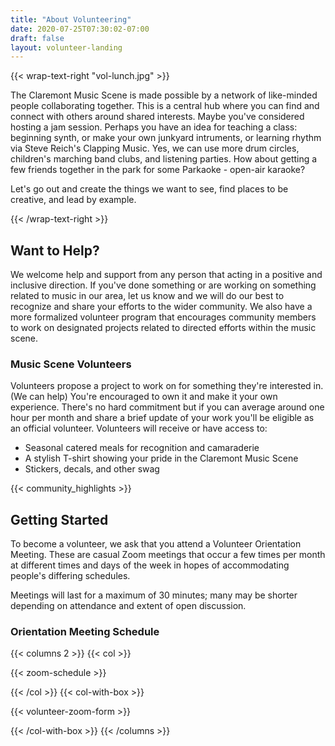 ```yaml
---
title: "About Volunteering"
date: 2020-07-25T07:30:02-07:00
draft: false
layout: volunteer-landing
---
```

{{< wrap-text-right "vol-lunch.jpg" >}}

The Claremont Music Scene is made possible by a network of like-minded people collaborating together.  This is a central hub where 
you can find and connect with others around shared interests. Maybe you've considered hosting a jam session.  Perhaps you have 
an idea for teaching a class: beginning synth, or make your own junkyard intruments, or learning rhythm via Steve Reich's 
Clapping Music. Yes, we can use more drum circles, children's marching band clubs, and listening parties. How about getting a few 
friends together in the park for some Parkaoke - open-air karaoke?    
 
 Let's go out and create the things we want to see, find places to be creative, and lead by example.  
 
 {{< /wrap-text-right >}}


## Want to Help? 


We welcome help and support from any person that acting in a positive and inclusive direction.  If you've done something or 
are working on something related to music in our area, let us know and we will do our best to recognize and share your efforts to the wider
community. We also have a more formalized volunteer program that encourages community members to work on designated projects 
related to directed efforts within the music scene.  



### Music Scene Volunteers

Volunteers propose a project to work on for something they're interested in. (We can help)  You're encouraged to own it and make it 
your own experience.   There's no hard commitment but if you can average around one hour per month and share a brief update of 
your work you'll be eligible as an official volunteer.  Volunteers will receive or have access to:

* Seasonal catered meals for recognition and camaraderie
* A stylish T-shirt showing your pride in the Claremont Music Scene
* Stickers, decals, and other swag

{{< community_highlights >}}

## Getting Started

To become a volunteer, we ask that you attend a Volunteer Orientation Meeting.  These are casual Zoom meetings that occur a few times 
per month at different times and days of the week in hopes of accommodating people's differing schedules. 

Meetings will last for a maximum of 30 minutes; many may be shorter depending on attendance and extent of open discussion. 

### Orientation Meeting Schedule 



{{< columns 2 >}}
{{< col >}}

{{< zoom-schedule >}}

{{< /col >}}
{{< col-with-box >}}

{{< volunteer-zoom-form >}}

{{< /col-with-box >}}
{{< /columns >}}
